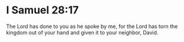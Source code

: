 # I Samuel 28:17

The Lord has done to you as he spoke by me, for the Lord has torn the kingdom out of your hand and given it to your neighbor, David.
